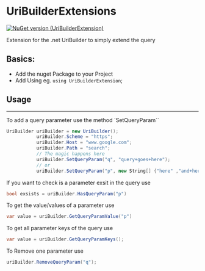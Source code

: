 # UriBuilderExtensions

[![NuGet version (UriBuilderExtension)](https://img.shields.io/nuget/v/UriBuilderExtension.svg?style=flat-square)](https://www.nuget.org/packages/UriBuilderExtension/)

Extension for the .net UriBuilder to simply extend the query

## Basics:
* Add the nuget Package to your Project
* Add Using eg. `using UriBuilderExtension`;

## Usage
---
To add a query parameter use the method `SetQueryParam``
``` csharp
UriBuilder uriBuilder = new UriBuilder();
           uriBuilder.Scheme = "https";
           uriBuilder.Host = "www.google.com";
           uriBuilder.Path = "search";
           // The magic happens here  
           uriBuilder.SetQueryParam("q", "query+goes+here");
           // or 
           uriBuilder.SetQueryParam("p", new String[] {"here" ,"and+here"});
``` 
If you want to check is a parameter exsit in the query use 
```csharp
bool exsists = uriBuilder.HasQueryParam("p")
```

To get the value/values of a parameter use 
```csharp
var value = uriBuilder.GetQueryParamValue("p")
```

To get all parameter keys of the query use
```csharp
var value = uriBuilder.GetQueryParamKeys();
```

To Remove one parameter use
```csharp
uriBuilder.RemoveQueryParam("q");
```






